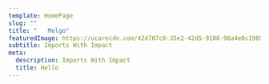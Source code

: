 ```yaml
---
template: HomePage
slug: ""
title: "   Melgo"
featuredImage: https://ucarecdn.com/42d707c8-35e2-42d5-9100-96a4e0c1989e/
subtitle: Imports With Impact
meta:
  description: Imports With Impact
  title: Hello
---
```



[](https://app.netlify.com/start/deploy?repository=https://github.com/thriveweb/yellowcake&stack=cms)